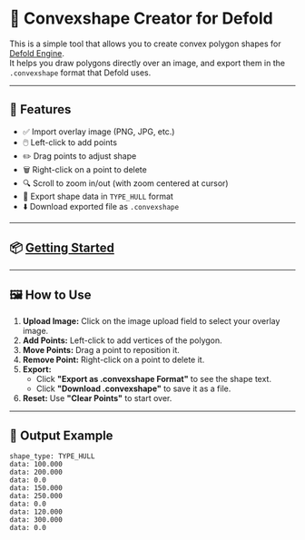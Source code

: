 # 🧩 Convexshape Creator for Defold

This is a simple tool that allows you to create convex polygon shapes for [Defold Engine](https://defold.com/).  
It helps you draw polygons directly over an image, and export them in the `.convexshape` format that Defold uses.

---

## 🚀 Features

- ✅ Import overlay image (PNG, JPG, etc.)
- 🖱️ Left-click to add points
- ✏️ Drag points to adjust shape
- 🗑️ Right-click on a point to delete
- 🔍 Scroll to zoom in/out (with zoom centered at cursor)
- 💾 Export shape data in `TYPE_HULL` format
- ⬇️ Download exported file as `.convexshape`

---

## 📦 [Getting Started](https://fysherman.github.io/defold-convex-editor/)

---

## 🖼️ How to Use

1. **Upload Image:** Click on the image upload field to select your overlay image.
2. **Add Points:** Left-click to add vertices of the polygon.
3. **Move Points:** Drag a point to reposition it.
4. **Remove Point:** Right-click on a point to delete it.
5. **Export:**  
   - Click **"Export as .convexshape Format"** to see the shape text.  
   - Click **"Download .convexshape"** to save it as a file.
6. **Reset:** Use **"Clear Points"** to start over.

---

## 🔎 Output Example

```text
shape_type: TYPE_HULL
data: 100.000
data: 200.000
data: 0.0
data: 150.000
data: 250.000
data: 0.0
data: 120.000
data: 300.000
data: 0.0
